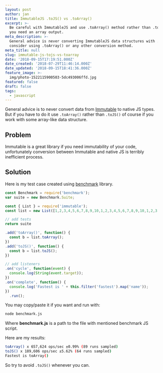 ```yaml
---
layout: post
author: jan
title: ImmutableJS .toJS() vs .toArray()
excerpt: >-
  Be careful with ImmutableJS and use .toArray() method rather than .toJS() if
  you need an array output.
meta_description: >-
  General advice is never converting ImmutableJS data structures with .toJS(),
  consider using .toArray() or any other conversion method.
meta_title: null
slug: immutable-js-tojs-vs-toarray
date: '2018-09-15T17:19:51.000Z'
date_created: '2018-07-29T11:46:14.000Z'
date_updated: '2018-09-15T18:41:36.000Z'
feature_image: >-
  img/photo-1522115900503-5dc493006ffd.jpg
featured: false
draft: false
tags:
  - javascript
---
```

General advice is to never convert data from [Immutable](https://facebook.github.io/immutable-js/) to native JS types. But if you have to do it use `.toArray()` rather than `.toJS()` of course if you work with some array-like data structure.

## Problem

Immutable is a great library if you need immutability of your code, unfortunately conversion between Immutable and native JS is terribly inefficient process.

## Solution

Here is my test case created using [benchmark](https://benchmarkjs.com/) library.

```javascript
const Benchmark = require('benchmark');
var suite = new Benchmark.Suite;

const { List } = require('immutable');
const list = new List([1,2,3,4,5,6,7,8,9,10,1,2,3,4,5,6,7,8,9,10,1,2,3,4,5,6,7,8,9,10]));

// add tests
return suite

.add('toArray()', function() {
  const b = list.toArray();
})
.add('toJS()', function() {
  const b = list.toJS();
})

// add listeners
.on('cycle', function(event) {
  console.log(String(event.target));
})
.on('complete', function() {
  console.log('Fastest is ' + this.filter('fastest').map('name'));
})
  .run();
```

You may copy/paste it if you want and run with:

```bash
node benchmark.js
```

Where **benchmark.js** is a path to the file with mentioned benchmark JS script.

Here are my results:

```bash
toArray() x 657,624 ops/sec ±0.99% (89 runs sampled)
toJS() x 189,606 ops/sec ±5.62% (64 runs sampled)
Fastest is toArray()
```

So try to avoid `.toJS()` whenever you can.
